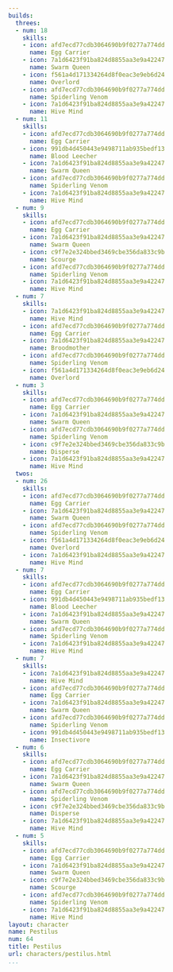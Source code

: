 ```yaml
---
builds:
  threes:
  - num: 18
    skills:
    - icon: afd7ecd77cdb3064690b9f0277a774dd
      name: Egg Carrier
    - icon: 7a1d6423f91ba824d8855aa3e9a42247
      name: Swarm Queen
    - icon: f561a4d171334264d8f0eac3e9eb6d24
      name: Overlord
    - icon: afd7ecd77cdb3064690b9f0277a774dd
      name: Spiderling Venom
    - icon: 7a1d6423f91ba824d8855aa3e9a42247
      name: Hive Mind
  - num: 11
    skills:
    - icon: afd7ecd77cdb3064690b9f0277a774dd
      name: Egg Carrier
    - icon: 991db4d450443e9498711ab935bedf13
      name: Blood Leecher
    - icon: 7a1d6423f91ba824d8855aa3e9a42247
      name: Swarm Queen
    - icon: afd7ecd77cdb3064690b9f0277a774dd
      name: Spiderling Venom
    - icon: 7a1d6423f91ba824d8855aa3e9a42247
      name: Hive Mind
  - num: 9
    skills:
    - icon: afd7ecd77cdb3064690b9f0277a774dd
      name: Egg Carrier
    - icon: 7a1d6423f91ba824d8855aa3e9a42247
      name: Swarm Queen
    - icon: c9f7e2e324bbed3469cbe356da833c9b
      name: Scourge
    - icon: afd7ecd77cdb3064690b9f0277a774dd
      name: Spiderling Venom
    - icon: 7a1d6423f91ba824d8855aa3e9a42247
      name: Hive Mind
  - num: 7
    skills:
    - icon: 7a1d6423f91ba824d8855aa3e9a42247
      name: Hive Mind
    - icon: afd7ecd77cdb3064690b9f0277a774dd
      name: Egg Carrier
    - icon: 7a1d6423f91ba824d8855aa3e9a42247
      name: Broodmother
    - icon: afd7ecd77cdb3064690b9f0277a774dd
      name: Spiderling Venom
    - icon: f561a4d171334264d8f0eac3e9eb6d24
      name: Overlord
  - num: 3
    skills:
    - icon: afd7ecd77cdb3064690b9f0277a774dd
      name: Egg Carrier
    - icon: 7a1d6423f91ba824d8855aa3e9a42247
      name: Swarm Queen
    - icon: afd7ecd77cdb3064690b9f0277a774dd
      name: Spiderling Venom
    - icon: c9f7e2e324bbed3469cbe356da833c9b
      name: Disperse
    - icon: 7a1d6423f91ba824d8855aa3e9a42247
      name: Hive Mind
  twos:
  - num: 26
    skills:
    - icon: afd7ecd77cdb3064690b9f0277a774dd
      name: Egg Carrier
    - icon: 7a1d6423f91ba824d8855aa3e9a42247
      name: Swarm Queen
    - icon: afd7ecd77cdb3064690b9f0277a774dd
      name: Spiderling Venom
    - icon: f561a4d171334264d8f0eac3e9eb6d24
      name: Overlord
    - icon: 7a1d6423f91ba824d8855aa3e9a42247
      name: Hive Mind
  - num: 7
    skills:
    - icon: afd7ecd77cdb3064690b9f0277a774dd
      name: Egg Carrier
    - icon: 991db4d450443e9498711ab935bedf13
      name: Blood Leecher
    - icon: 7a1d6423f91ba824d8855aa3e9a42247
      name: Swarm Queen
    - icon: afd7ecd77cdb3064690b9f0277a774dd
      name: Spiderling Venom
    - icon: 7a1d6423f91ba824d8855aa3e9a42247
      name: Hive Mind
  - num: 7
    skills:
    - icon: 7a1d6423f91ba824d8855aa3e9a42247
      name: Hive Mind
    - icon: afd7ecd77cdb3064690b9f0277a774dd
      name: Egg Carrier
    - icon: 7a1d6423f91ba824d8855aa3e9a42247
      name: Swarm Queen
    - icon: afd7ecd77cdb3064690b9f0277a774dd
      name: Spiderling Venom
    - icon: 991db4d450443e9498711ab935bedf13
      name: Insectivore
  - num: 6
    skills:
    - icon: afd7ecd77cdb3064690b9f0277a774dd
      name: Egg Carrier
    - icon: 7a1d6423f91ba824d8855aa3e9a42247
      name: Swarm Queen
    - icon: afd7ecd77cdb3064690b9f0277a774dd
      name: Spiderling Venom
    - icon: c9f7e2e324bbed3469cbe356da833c9b
      name: Disperse
    - icon: 7a1d6423f91ba824d8855aa3e9a42247
      name: Hive Mind
  - num: 5
    skills:
    - icon: afd7ecd77cdb3064690b9f0277a774dd
      name: Egg Carrier
    - icon: 7a1d6423f91ba824d8855aa3e9a42247
      name: Swarm Queen
    - icon: c9f7e2e324bbed3469cbe356da833c9b
      name: Scourge
    - icon: afd7ecd77cdb3064690b9f0277a774dd
      name: Spiderling Venom
    - icon: 7a1d6423f91ba824d8855aa3e9a42247
      name: Hive Mind
layout: character
name: Pestilus
num: 64
title: Pestilus
url: characters/pestilus.html
...
```

